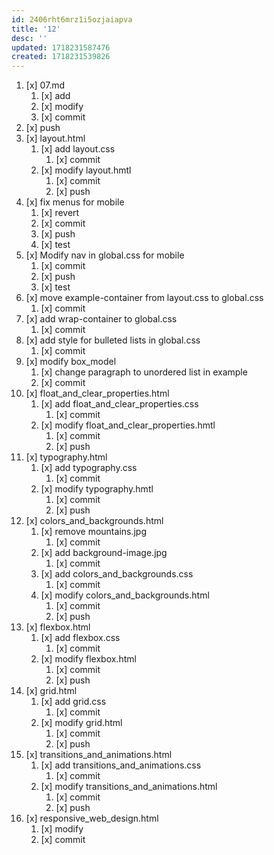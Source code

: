 ```yaml
---
id: 2406rht6mrz1i5ozjaiapva
title: '12'
desc: ''
updated: 1718231587476
created: 1718231539826
---
```


1. [x] 07.md
    1. [x] add
    1. [x] modify
    1. [x] commit
1. [x] push
1. [x] layout.html
    1. [x] add layout.css
        1. [x] commit
    1. [x] modify layout.hmtl
        1. [x] commit
        1. [x] push
1. [x] fix menus for mobile
    1. [x] revert
    1. [x] commit
    1. [x] push
    1. [x] test
1. [x] Modify nav in global.css for mobile
    1. [x] commit
    1. [x] push
    1. [x] test
1. [x] move example-container from layout.css to global.css
    1. [x] commit
1. [x] add wrap-container to global.css
    1. [x] commit
1. [x] add style for bulleted lists in global.css
    1. [x] commit
1. [x] modify box_model
    1. [x] change paragraph to unordered list in example
    1. [x] commit
1. [x] float_and_clear_properties.html
    1. [x] add float_and_clear_properties.css
        1. [x] commit
    1. [x] modify float_and_clear_properties.hmtl
        1. [x] commit
        1. [x] push
1. [x] typography.html
    1. [x] add typography.css
        1. [x] commit
    1. [x] modify typography.hmtl
        1. [x] commit
        1. [x] push
1. [x] colors_and_backgrounds.html
    1. [x] remove mountains.jpg
        1. [x] commit
    1. [x] add background-image.jpg
        1. [x] commit
    1. [x] add colors_and_backgrounds.css
        1. [x] commit
    1. [x] modify colors_and_backgrounds.html
        1. [x] commit
        1. [x] push
1. [x] flexbox.html
    1. [x] add flexbox.css
        1. [x] commit
    1. [x] modify flexbox.html
        1. [x] commit
        1. [x] push
1. [x] grid.html
    1. [x] add grid.css
        1. [x] commit
    1. [x] modify grid.html
        1. [x] commit 
        1. [x] push
1. [x] transitions_and_animations.html
    1. [x] add transitions_and_animations.css
        1. [x] commit
    1. [x] modify transitions_and_animations.html
        1. [x] commit
        1. [x] push
1. [x] responsive_web_design.html
    1. [x] modify
    1. [x] commit